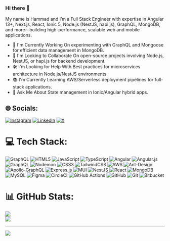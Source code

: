 ### Hi there 👋

My name is Hammad and I’m a Full Stack Engineer with expertise in Angular 13+, Next.js, React, Ionic 5, Node.js (NestJS, hapi.js), GraphQL, MongoDB, and more—building high-performance, scalable web and mobile applications.

- 🌱 I'm Currently Working On experimenting with GraphQL and Mongoose for efficient data management in MongoDB.
- 🤝 I'm Looking to Collaborate On open-source projects involving Node.js, NestJS, or hapi.js for backend development.
- 🛠️ I'm Looking for Help With Best practices for microservices architecture in Node.js/NestJS environments.
- 📚 I'm Currently Learning AWS/Serverless deployment pipelines for full-stack applications.
- 💬 Ask Me About State management in Ionic/Angular hybrid apps.

## 🌐 Socials:
[![Instagram](https://img.shields.io/badge/Instagram-%23E4405F.svg?logo=Instagram&logoColor=white)](https://www.instagram.com/haammadali/) [![LinkedIn](https://img.shields.io/badge/LinkedIn-%230077B5.svg?logo=linkedin&logoColor=white)](https://www.linkedin.com/in/hammadev/) [![X](https://img.shields.io/badge/X-black.svg?logo=X&logoColor=white)](https://x.com/https://twitter.com/HAMMAD_ALI1019) 

# 💻 Tech Stack:
![GraphQL](https://img.shields.io/badge/-GraphQL-E10098?style=for-the-badge&logo=graphql&logoColor=white) ![HTML5](https://img.shields.io/badge/html5-%23E34F26.svg?style=for-the-badge&logo=html5&logoColor=white) ![JavaScript](https://img.shields.io/badge/javascript-%23323330.svg?style=for-the-badge&logo=javascript&logoColor=%23F7DF1E) ![TypeScript](https://img.shields.io/badge/typescript-%23007ACC.svg?style=for-the-badge&logo=typescript&logoColor=white) ![Angular](https://img.shields.io/badge/angular-%23DD0031.svg?style=for-the-badge&logo=angular&logoColor=white) ![Angular.js](https://img.shields.io/badge/angular.js-%23E23237.svg?style=for-the-badge&logo=angularjs&logoColor=white) ![GraphQL](https://img.shields.io/badge/-GraphQL-E10098?style=for-the-badge&logo=graphql&logoColor=white) ![Nodemon](https://img.shields.io/badge/NODEMON-%23323330.svg?style=for-the-badge&logo=nodemon&logoColor=%BBDEAD) ![CSS3](https://img.shields.io/badge/css3-%231572B6.svg?style=for-the-badge&logo=css3&logoColor=white) ![TailwindCSS](https://img.shields.io/badge/tailwindcss-%2338B2AC.svg?style=for-the-badge&logo=tailwind-css&logoColor=white) ![AWS](https://img.shields.io/badge/AWS-%23FF9900.svg?style=for-the-badge&logo=amazon-aws&logoColor=white) ![Ant-Design](https://img.shields.io/badge/-AntDesign-%230170FE?style=for-the-badge&logo=ant-design&logoColor=white) ![Apollo-GraphQL](https://img.shields.io/badge/-ApolloGraphQL-311C87?style=for-the-badge&logo=apollo-graphql) ![Express.js](https://img.shields.io/badge/express.js-%23404d59.svg?style=for-the-badge&logo=express&logoColor=%2361DAFB) ![MUI](https://img.shields.io/badge/MUI-%230081CB.svg?style=for-the-badge&logo=mui&logoColor=white) ![NestJS](https://img.shields.io/badge/nestjs-%23E0234E.svg?style=for-the-badge&logo=nestjs&logoColor=white) ![React](https://img.shields.io/badge/react-%2320232a.svg?style=for-the-badge&logo=react&logoColor=%2361DAFB) ![MongoDB](https://img.shields.io/badge/MongoDB-%234ea94b.svg?style=for-the-badge&logo=mongodb&logoColor=white) ![MySQL](https://img.shields.io/badge/mysql-4479A1.svg?style=for-the-badge&logo=mysql&logoColor=white) ![Figma](https://img.shields.io/badge/figma-%23F24E1E.svg?style=for-the-badge&logo=figma&logoColor=white) ![CircleCI](https://img.shields.io/badge/circleci-%23161616.svg?style=for-the-badge&logo=circleci&logoColor=white) ![GitHub Actions](https://img.shields.io/badge/github%20actions-%232671E5.svg?style=for-the-badge&logo=githubactions&logoColor=white) ![GitHub](https://img.shields.io/badge/github-%23121011.svg?style=for-the-badge&logo=github&logoColor=white) ![Git](https://img.shields.io/badge/git-%23F05033.svg?style=for-the-badge&logo=git&logoColor=white) ![Bitbucket](https://img.shields.io/badge/bitbucket-%230047B3.svg?style=for-the-badge&logo=bitbucket&logoColor=white)
# 📊 GitHub Stats:
![](https://nirzak-streak-stats.vercel.app/?user=captainhammad&theme=dark&hide_border=true)<br/>
![](https://github-readme-stats.vercel.app/api/top-langs/?username=captainhammad&theme=dark&hide_border=true&include_all_commits=true&count_private=true&layout=compact)

---
[![](https://visitcount.itsvg.in/api?id=captainhammad&icon=0&color=0)](https://visitcount.itsvg.in)

<!-- Proudly created with GPRM ( https://gprm.itsvg.in ) -->
